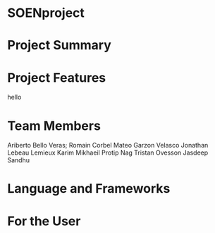 # SOENproject

# Project Summary

# Project Features 
hello

# Team Members
Ariberto Bello Veras;
Romain Corbel
Mateo Garzon Velasco
Jonathan Lebeau Lemieux
Karim Mikhaeil
Protip Nag
Tristan Ovesson
Jasdeep Sandhu

# Language and Frameworks

# For the User

